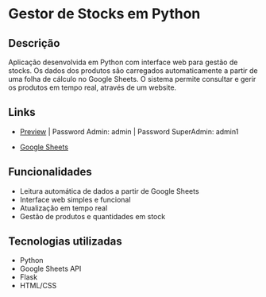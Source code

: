 # Gestor de Stocks em Python

## Descrição

Aplicação desenvolvida em Python com interface web para gestão de stocks. Os dados dos produtos são carregados automaticamente a partir de uma folha de cálculo no Google Sheets. O sistema permite consultar e gerir os produtos em tempo real, através de um website.

## Links

- [Preview](https://projetodoismads.onrender.com/) | Password Admin: admin | Password SuperAdmin: admin1 

- [Google Sheets](https://docs.google.com/spreadsheets/d/1JDPQrlpZshHa8PWKB_hiXygXC_OwdgXHB2P8z7O_Kz0/edit?gid=0#gid=0)

## Funcionalidades

- Leitura automática de dados a partir de Google Sheets
- Interface web simples e funcional
- Atualização em tempo real
- Gestão de produtos e quantidades em stock

## Tecnologias utilizadas

- Python
- Google Sheets API
- Flask
- HTML/CSS
